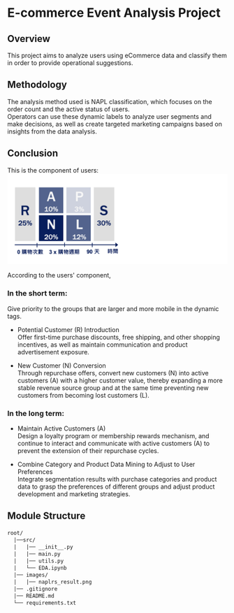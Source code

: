 # E-commerce Event Analysis Project

## Overview

This project aims to analyze users using eCommerce data and classify them in order to provide operational suggestions.

## Methodology

The analysis method used is NAPL classification, which focuses on the order count and the active status of users.\
Operators can use these dynamic labels to analyze user segments and make decisions, as well as create targeted marketing campaigns based on insights from the data analysis.

## Conclusion

This is the component of users:
![NAPLSR result](/images/naplrs_result.png)

According to the users' component, 

### In the short term:

Give priority to the groups that are larger and more mobile in the dynamic tags.

* Potential Customer (R) Introduction\
   Offer first-time purchase discounts, free shipping, and other shopping incentives, as well as maintain communication and product advertisement exposure.

* New Customer (N) Conversion\
  Through repurchase offers, convert new customers (N) into active customers (A) with a higher customer value, thereby expanding a more stable revenue source group and at the same time preventing new customers from becoming lost customers (L).

### In the long term:

* Maintain Active Customers (A)\
  Design a loyalty program or membership rewards mechanism, and continue to interact and communicate with active customers (A) to prevent the extension of their repurchase cycles.

* Combine Category and Product Data Mining to Adjust to User Preferences\
  Integrate segmentation results with purchase categories and product data to grasp the preferences of different groups and adjust product development and marketing strategies.

## Module Structure

```plaintext
root/
  |──src/
  |   |── __init__.py
  |   |── main.py
  |   |── utils.py
  |   └── EDA.ipynb
  |── images/
  |   |── naplrs_result.png
  |── .gitignore
  |── README.md
  └── requirements.txt
```
